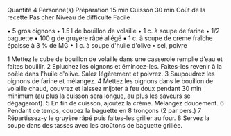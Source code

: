 
Quantité 4 Personne(s)
Préparation 15 min
Cuisson 30 min
Coût de la recette Pas cher
Niveau de difficulté Facile

• 5 gros oignons
• 1.5 l de bouillon de volaille
• 1 c. à soupe de farine
• 1/2 baguette
• 100 g de gruyère râpé allégé
• 1 c. à soupe de crème fraîche épaisse à 3 % de MG
• 1 c. à soupe d'huile d'olive
• sel, poivre


1 Mettez le cube de bouillon de volaille dans une casserole remplie d’eau et faites bouillir.
2 Epluchez les oignons et émincez-les. Faites-les revenir à la poêle dans l'huile d'olive. Salez légèrement et
poivrez.
3 Saupoudrez les oignons de farine et mélangez.
4 Mettez les oignons dans le bouillon de volaille chaud, couvrez et laissez mijoter à feu doux pendant 30 min
minimum (au plus la cuisson sera longue, au plus les saveurs se dégageront).
5 En fin de cuisson, ajoutez la crème. Mélangez doucement.
6 Pendant ce temps, coupez la baguette en 8 tronçons (2 par pers.)
7 Répartissez-y le gruyère râpé puis faites-les griller au four.
8 Servez la soupe dans des tasses avec les croûtons de baguette grillée.